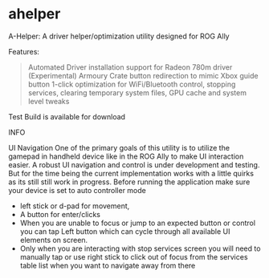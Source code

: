 # ahelper
A-Helper: A driver helper/optimization utility designed for ROG Ally

Features:
> Automated Driver installation support for Radeon 780m driver (Experimental)
> Armoury Crate button redirection to mimic Xbox guide button
> 1-click optimization for WiFi/Bluetooth control, stopping services, clearing temporary system files, GPU cache and system level tweaks


Test Build is available for download

INFO

UI Navigation
One of the primary goals of this utility is to utilize the gamepad in handheld device like in the ROG Ally to make UI interaction easier. A robust UI navigation and control is under development and testing. But for the time being the current implementation works with a little quirks as its still still work in progress.
Before running the application make sure your device is set to auto controller mode
- left stick or d-pad for movement,
-  A button for enter/clicks
-  When you are unable to focus or jump to an expected button or control you can tap Left button
which can cycle through all available UI elements on screen.
- Only when you are interacting with stop services screen you will need to manually tap or use right stick to click out of focus from the services table list when you want to navigate away from there
